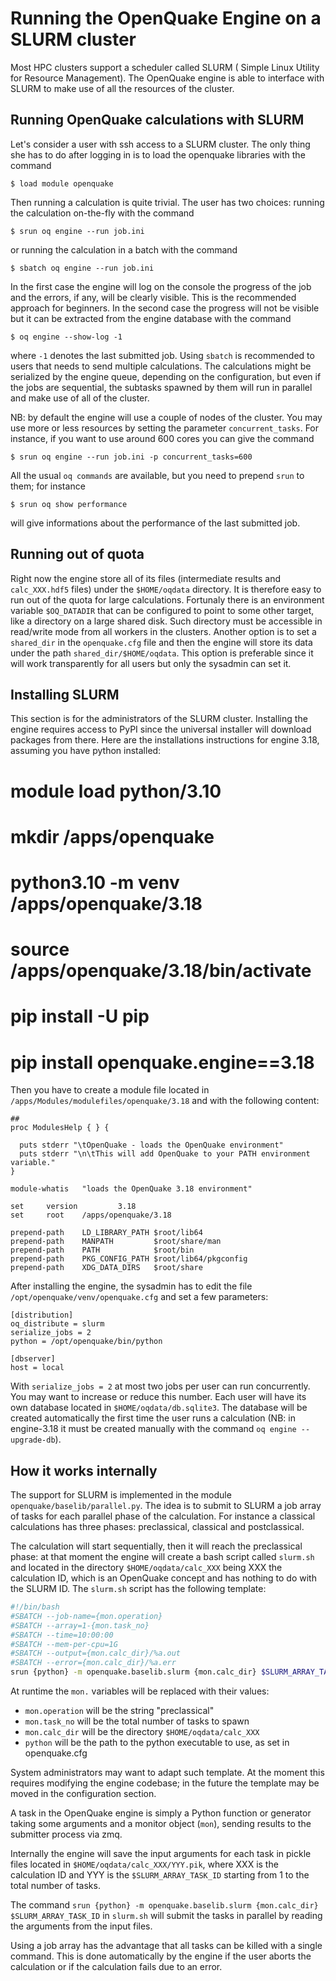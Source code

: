# Running the OpenQuake Engine on a SLURM cluster

Most HPC clusters support a scheduler called SLURM (
Simple Linux Utility for Resource Management). The OpenQuake engine
is able to interface with SLURM to make use of all the resources
of the cluster.

## Running OpenQuake calculations with SLURM

Let's consider a user with ssh access to a SLURM cluster. The only
thing she has to do after logging in is to load the openquake
libraries with the command
```
$ load module openquake
```
Then running a calculation is quite trivial. The user has two choices:
running the calculation on-the-fly with the command
```
$ srun oq engine --run job.ini
```
or running the calculation in a batch with the command
```
$ sbatch oq engine --run job.ini
```
In the first case the engine will log on the console the progress
of the job and the errors, if any, will be clearly visible. This
is the recommended approach for beginners. In the
second case the progress will not be visible but it
can be extracted from the engine database with
the command
```
$ oq engine --show-log -1
```
where `-1` denotes the last submitted job. Using `sbatch` is
recommended to users that needs to send multiple calculations. The
calculations might be serialized by the engine queue, depending on the
configuration, but even if the jobs are sequential, the subtasks
spawned by them will run in parallel and make use of all of the
cluster.

NB: by default the engine will use a couple of nodes of the cluster.
You may use more or less resources by setting the parameter
`concurrent_tasks`. For instance, if you want to use around 600
cores you can give the command
```
$ srun oq engine --run job.ini -p concurrent_tasks=600
```

All the usual `oq commands` are available, but you need to prepend
`srun` to them; for instance
```
$ srun oq show performance
```
will give informations about the performance of the last submitted job.

## Running out of quota

Right now the engine store all of its files (intermediate results and
`calc_XXX.hdf5` files) under the `$HOME/oqdata` directory. It is therefore
easy to run out of the quota for large calculations. Fortunaly there
is an environment variable `$OQ_DATADIR` that can be configured to point
to some other target, like a directory on a large shared disk. Such
directory must be accessible in read/write mode from all workers in
the clusters. Another option is to set a `shared_dir` in the
`openquake.cfg` file and then the engine will store its data under the
path `shared_dir/$HOME/oqdata`. This option is preferable since it will
work transparently for all users but only the sysadmin can set it.

## Installing SLURM

This section is for the administrators of the SLURM cluster.
Installing the engine requires access to PyPI since the universal
installer will download packages from there. Here are the installations
instructions for engine 3.18, assuming you have python installed:

# module load python/3.10
# mkdir /apps/openquake
# python3.10 -m venv /apps/openquake/3.18
# source /apps/openquake/3.18/bin/activate
# pip install -U pip
# pip install openquake.engine==3.18

Then you have to create a module file located in
`/apps/Modules/modulefiles/openquake/3.18` and with
the following content:
```
##
proc ModulesHelp { } {

  puts stderr "\tOpenQuake - loads the OpenQuake environment"
  puts stderr "\n\tThis will add OpenQuake to your PATH environment variable."
}

module-whatis   "loads the OpenQuake 3.18 environment"

set     version         3.18
set     root    /apps/openquake/3.18 

prepend-path    LD_LIBRARY_PATH $root/lib64
prepend-path    MANPATH         $root/share/man
prepend-path    PATH            $root/bin
prepend-path    PKG_CONFIG_PATH $root/lib64/pkgconfig
prepend-path    XDG_DATA_DIRS   $root/share
```
After installing the engine, the sysadmin has to edit the file
`/opt/openquake/venv/openquake.cfg` and set a few parameters:
```
[distribution]
oq_distribute = slurm
serialize_jobs = 2
python = /opt/openquake/bin/python

[dbserver]
host = local
```
With `serialize_jobs = 2` at most two jobs per user can run concurrently. You may want to
increase or reduce this number. Each user will have its own database located in
`$HOME/oqdata/db.sqlite3`. The database will be created automatically
the first time the user runs a calculation (NB: in engine-3.18 it must be
created manually with the command `oq engine --upgrade-db`).

## How it works internally

The support for SLURM is implemented in the module
`openquake/baselib/parallel.py`. The idea is to submit to SLURM a job
array of tasks for each parallel phase of the calculation. For instance
a classical calculations has three phases: preclassical, classical
and postclassical.

The calculation will start sequentially, then it will reach the
preclassical phase: at that moment the engine will create a
bash script called `slurm.sh` and located in the directory
`$HOME/oqdata/calc_XXX` being XXX the calculation ID, which is
an OpenQuake concept and has nothing to do with the SLURM ID.
The `slurm.sh` script has the following template:
```bash
#!/bin/bash
#SBATCH --job-name={mon.operation}
#SBATCH --array=1-{mon.task_no}
#SBATCH --time=10:00:00
#SBATCH --mem-per-cpu=1G
#SBATCH --output={mon.calc_dir}/%a.out
#SBATCH --error={mon.calc_dir}/%a.err
srun {python} -m openquake.baselib.slurm {mon.calc_dir} $SLURM_ARRAY_TASK_ID
```
At runtime the `mon.` variables will be replaced with their values:

- `mon.operation` will be the string "preclassical"
- `mon.task_no` will be the total number of tasks to spawn
- `mon.calc_dir` will be the directory `$HOME/oqdata/calc_XXX`
- `python` will be the path to the python executable to use, as set in openquake.cfg

System administrators may want to adapt such template. At the moment
this requires modifying the engine codebase; in the future the template
may be moved in the configuration section.

A task in the OpenQuake engine is simply a Python function or
generator taking some arguments and a monitor object (`mon`),
sending results to the submitter process via zmq.

Internally the engine will save the input arguments for each task
in pickle files located in `$HOME/oqdata/calc_XXX/YYY.pik`, where
XXX is the calculation ID and YYY is the `$SLURM_ARRAY_TASK_ID` starting from 1
to the total number of tasks.

The command `srun {python} -m openquake.baselib.slurm {mon.calc_dir}
$SLURM_ARRAY_TASK_ID` in `slurm.sh` will submit the tasks in parallel
by reading the arguments from the input files.

Using a job array has the advantage that all tasks can be killed
with a single command. This is done automatically by the engine
if the user aborts the calculation or if the calculation fails
due to an error.
